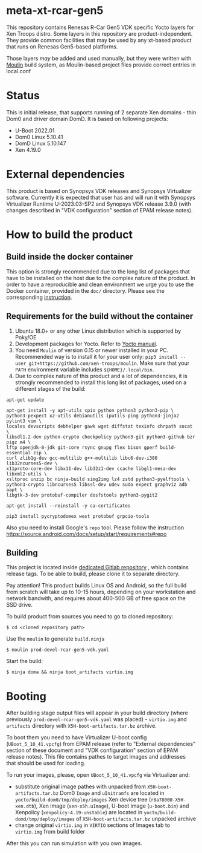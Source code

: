 # meta-xt-rcar-gen5 #

This repository contains Renesas R-Car Gen5 VDK specific Yocto layers for
Xen Troops distro. Some layers in this repository are product-independent.
They provide common facilities that may be used by any xt-based product
that runs on Renesas Gen5-based platforms.

Those layers *may* be added and used manually, but they were written
with [Moulin](https://moulin.readthedocs.io/en/latest/) build system,
as Moulin-based project files provide correct entries in local.conf

# Status

This is initial release, that supports running of 2 separate Xen domains - thin
Dom0 and driver domain DomD. It is based on following projects:
- U-Boot 2022.01
- Dom0 Linux 5.10.41
- DomD Linux 5.10.147
- Xen 4.19.0

# External dependencies

This product is based on Synopsys VDK releases and Synopsys Virtualizer software.
Currently it is expected that user has and will run it with Synopsys Virtualizer
Runtime U-2023.03-SP2 and Synopsys VDK release 3.9.0 (with changes described in
"VDK configuration" section of EPAM release notes).

# How to build the product

## Build inside the docker container

This option is strongly recommended due to the long list of packages that have
to be installed on the host due to the complex nature of the product.
In order to have a reproducible and clean environment we urge you to use the
Docker container, provided in the `doc/` directory.
Please see the corresponding [instruction](doc/Docker.md).

## Requirements for the build without the container

1. Ubuntu 18.0+ or any other Linux distribution which is supported by Poky/OE
2. Development packages for Yocto. Refer to [Yocto
   manual](https://docs.yoctoproject.org/brief-yoctoprojectqs/index.html#build-host-packages).
3. You need `Moulin` of version 0.15 or newer installed in your
   PC. Recommended way is to install it for your user only: `pip3
   install --user git+https://github.com/xen-troops/moulin`. Make sure
   that your `PATH` environment variable includes
   `${HOME}/.local/bin`.
4. Due to complex nature of this product and a lot of dependencies, it is
   strongly recommended to install this long list of packages, used on a
   different stages of the build:

```
apt-get update

apt-get install -y apt-utils cpio python python3 python3-pip \
python3-pexpect xz-utils debianutils iputils-ping python3-jinja2 pylint3 vim \
locales devscripts debhelper gawk wget diffstat texinfo chrpath socat \
libsdl1.2-dev python-crypto checkpolicy python3-git python3-github bzr pigz m4 \
lftp openjdk-8-jdk git-core rsync gnupg flex bison gperf build-essential zip \
curl zlib1g-dev gcc-multilib g++-multilib libc6-dev-i386 lib32ncurses5-dev \
x11proto-core-dev libx11-dev lib32z1-dev ccache libgl1-mesa-dev libxml2-utils \
xsltproc unzip bc ninja-build simg2img lz4 zstd python3-pyelftools \
python3-crypto libncurses5 libssl-dev udev sudo expect graphviz adb aapt \
libgtk-3-dev protobuf-compiler dosfstools python3-pygit2

apt-get install --reinstall -y ca-certificates

pip3 install pycryptodomex west protobuf grpcio-tools
```

Also you need to install Google's `repo` tool. Please follow the instruction
https://source.android.com/docs/setup/start/requirements#repo

## Building

This project is located inside [dedicated Gitlab repository](https://jc.gitlab.renesasworkbench.com/rcar-android/meta-xt-prod-devel-rcar-gen5-vdk)
, which contains release tags. To be able to build, please clone it to separate directory.

Pay attention!
This product builds Linux OS and Android, so the full build from scratch will
take up to 10-15 hours, depending on your workstation and network bandwith,
and requires about 400-500 GB of free space on the SSD drive.

To build product from sources you need to go to cloned repository:
```
$ cd <cloned repository path>
```

Use the `moulin` to generate `build.ninja`
```
$ moulin prod-devel-rcar-gen5-vdk.yaml
```

Start the build:
```
$ ninja doma && ninja boot_artifacts virtio.img
```

# Booting

After building stage output files will appear in your build directory (where
previously `prod-devel-rcar-gen5-vdk.yaml` was placed) - `virtio.img` and
`artifacts` directory with `X5H-boot-artifacts.tar.bz` archive.

To boot them you need to have Virtualizer U-boot config (`UBoot_5_10_41.vpcfg`)
from EPAM release (refer to "External dependencies" section of these document
and "VDK configuration" section of EPAM release notes). This file contains
pathes to target images and addresses that should be used for loading.

To run your images, please, open `UBoot_5_10_41.vpcfg` via Virtualizer and:
- substitute original image pathes with unpacked from `X5H-boot-artifacts.tar.bz`
  Dom0 `Image` and `uInitramfs` are located in `yocto/build-dom0/tmp/deploy/images`
  Xen device tree (`r8a78000-X5H-xen.dtb`), Xen image (`xen-x5h.uImage`),
  U-boot image (`u-boot.bin`) and Xenpolicy (`xenpolicy-4.19-unstable`) are
  located in `yocto/build-domd/tmp/deploy/images` of `X5H-boot-artifacts.tar.bz`
  unpacked archive
- change original `virtio.img` in `VIRTIO` sections of Images tab to `virtio.img`
  from build folder

After this you can run simulation with you own images.
